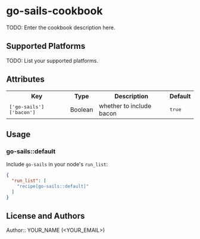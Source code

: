 # go-sails-cookbook

TODO: Enter the cookbook description here.

## Supported Platforms

TODO: List your supported platforms.

## Attributes

<table>
  <tr>
    <th>Key</th>
    <th>Type</th>
    <th>Description</th>
    <th>Default</th>
  </tr>
  <tr>
    <td><tt>['go-sails']['bacon']</tt></td>
    <td>Boolean</td>
    <td>whether to include bacon</td>
    <td><tt>true</tt></td>
  </tr>
</table>

## Usage

### go-sails::default

Include `go-sails` in your node's `run_list`:

```json
{
  "run_list": [
    "recipe[go-sails::default]"
  ]
}
```

## License and Authors

Author:: YOUR_NAME (<YOUR_EMAIL>)
